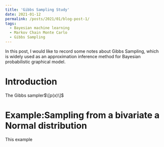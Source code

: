 ```yaml
---
title: 'Gibbs Sampling Study'
date: 2021-01-12
permalink: /posts/2021/01/blog-post-1/
tags:
  - Bayesian machine learning
  - Markov Chain Monte Carlo
  - Gibbs Sampling
---
```


In this post, I would like to record some notes about Gibbs Sampling, which is widely used as an approximation inference method for Bayesian probabilistic graphical model.

Introduction
======

The Gibbs sampler$\[p(x)\]$



Example:Sampling from a bivariate a Normal distribution
======
This example 
